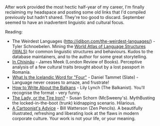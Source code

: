 <!--
.. link: 
.. description: 
.. tags: Reading
.. date: 2014/01/20 17:09:00
.. spellcheck_exceptions: Balkanist,McSweeny's,MythBusting,Romania,Schnoebelen,Schorn,Tammet,WALS,Watterson,headspace
.. title: Words and Pictures - September
.. slug: words-and-pictures-september
-->


After work provided the most hectic half-year of my career, I'm finally reclaiming my headspace and posting some old links that I'd compiled previously but hadn't shared. They're too good to discard. September seemed to have an inadvertent linguistic and cultural focus.

Reading:

-   The Weirdest Languages (http://idibon.com/the-weirdest-languages/) - Tyler Schnoebelen. Mining the [World Atlas of Language Structures (WALS)](http://wals.info/) for common linguistic structures and behaviours. Kudos to the database maintainers, and to the author for some great storytelling.
-   [In Chișinău](http://www.lrb.co.uk/blog/2013/09/11/james-meek/in-chisinau/) - James Meek (London Review of Books). Perceptive analysis of a few cultural traits brought about by a lost passport in Romania.
-   [What Is the Icelandic Word for "Four"](http://www.slate.com/articles/arts/the_good_word/2013/07/cultural_differences_in_counting_numbers_and_math_icelandic_numbers_and.html) - Daniel Tammet (Slate) - Language never ceases to amaze, and frustrate!
-   [How to Write About the Balkans](http://balkanist.net/how-to-write-about-the-balkans/) - Lily Lynch (The Balkanist). You'll recognise the format - very funny.
-   [The Lady, or the Tire Iron?](http://www.mcsweeneys.net/articles/column-47-the-lady-or-the-tire-iron) - Susan Schorn (McSweeny's). MythBusting the locked-in-the-boot (trunk) kidnapping scenario. Hilarious.
-   [A Cartoonist's Advice](http://zenpencils.com/comic/128-bill-watterson-a-cartoonists-advice/) - Bill Watterson (Zen Pencils). A beautifully illustrated, refreshing and liberating look at the flaws in modern corporate culture. Your work is not your life, or your meaning.


